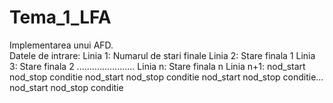 # Tema_1_LFA
Implementarea unui AFD. <br/>
Datele de intrare:
Linia 1: Numarul de stari finale
Linia 2: Stare finala 1
Linia 3: Stare finala 2
.......................
Linia n: Stare finala n
Linia n+1: nod_start nod_stop conditie nod_start nod_stop conditie nod_start nod_stop conditie... nod_start nod_stop conditie

